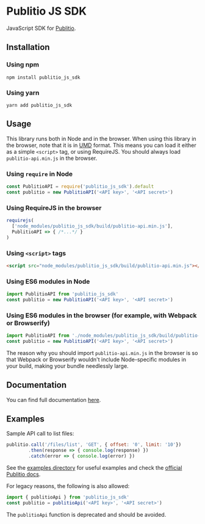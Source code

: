 
# Publitio JS SDK

JavaScript SDK for [Publitio](https://publit.io).

## Installation

### Using npm

```shell
npm install publitio_js_sdk
```

### Using yarn

```shell
yarn add publitio_js_sdk
```

## Usage

This library runs both in Node and in the browser.
When using this library in the browser, note that it is
in [UMD](https://github.com/umdjs/umd) format.
This means you can load it either as a simple
`<script>` tag, or using RequireJS. You should always load
`publitio-api.min.js` in the browser.

### Using `require` in Node

```javascript
const PublitioAPI = require('publitio_js_sdk').default
const publitio = new PublitioAPI('<API key>', '<API secret>')
```

### Using RequireJS in the browser

```javascript
requirejs(
  ['node_modules/publitio_js_sdk/build/publitio-api.min.js'],
  PublitioAPI => { /*...*/ }
)
```

### Using `<script>` tags

```html
<script src="node_modules/publitio_js_sdk/build/publitio-api.min.js"></script>
```

### Using ES6 modules in Node

```javascript
import PublitioAPI from 'publitio_js_sdk'
const publitio = new PublitioAPI('<API key>', '<API secret>')
```

### Using ES6 modules in the browser (for example, with Webpack or Browserify)

```javascript
import PublitioAPI from './node_modules/publitio_js_sdk/build/publitio-api.min.js'
const publitio = new PublitioAPI('<API key>', '<API secret>')
```

The reason why you should import `publitio-api.min.js` in the
browser is so that Webpack or Browserify wouldn't include
Node-specific modules in your build, making your bundle needlessly large.

## Documentation

You can find full documentation [here](https://ob1y2k.github.io/publitio_js_sdk/).

## Examples

Sample API call to list files:

```javascript
publitio.call('/files/list', 'GET', { offset: '0', limit: '10'})
        .then(response => { console.log(response) })
        .catch(error => { console.log(error) })
```

See the [examples directory](https://github.com/ob1y2k/publitio_js_sdk/tree/master/examples) for useful examples
and check the [official Publitio docs](https://publit.io/docs/).

For legacy reasons, the following is also allowed:

```javascript
import { publitioApi } from 'publitio_js_sdk'
const publitio = publitioApi('<API key>', '<API secret>')
```

The `publitioApi` function is deprecated and should be avoided.
